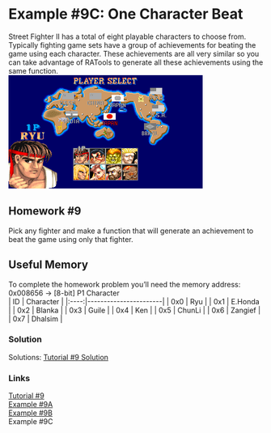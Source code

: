 # Example #9C: One Character Beat
Street Fighter II has a total of eight playable characters to choose from.  Typically fighting game sets have a group of achievements for beating the game using each character.  These achievements are all very similar so you can take advantage of RATools to generate all these achievements using the same function. <br>
![Street Fighter II: The World Warrior Character Select Screen](Street_Fighter_2_Select_Screen.png)<br> 
## Homework #9
Pick any fighter and make a function that will generate an achievement to beat the game using only that fighter.
## Useful Memory
To complete the homework problem you’ll need the memory address:<br>
0x008656 -> [8-bit] P1 Character<br>
| ID | Character |
|:----:|-----------------------|
| 0x0 | Ryu |
| 0x1 | E.Honda |
| 0x2 | Blanka |
| 0x3 | Guile |
| 0x4 | Ken |
| 0x5 | ChunLi |
| 0x6 | Zangief |
| 0x7 | Dhalsim | 
### Solution
Solutions: [Tutorial #9 Solution](./Solution/readme.md)<br>
### Links
[Tutorial #9](readme.md)<br>
[Example #9A](Example_9A.md)<br>
[Example #9B](Example_9B.md)<br>
Example #9C